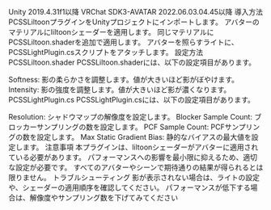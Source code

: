 Unity 2019.4.31f1以降
VRChat SDK3-AVATAR 2022.06.03.04.45以降
導入方法
PCSSLiltoonプラグインをUnityプロジェクトにインポートします。
アバターのマテリアルにliltoonシェーダーを適用します。
同じマテリアルにPCSSLiltoon.shaderを追加で適用します。
アバターを照らすライトに、PCSSLightPlugin.csスクリプトをアタッチします。
設定方法
PCSSLiltoon.shader
PCSSLiltoon.shaderには、以下の設定項目があります。

Softness: 影の柔らかさを調整します。値が大きいほど影がぼやけます。
Intensity: 影の強度を調整します。値が大きいほど影が濃くなります。
PCSSLightPlugin.cs
PCSSLightPlugin.csには、以下の設定項目があります。

Resolution: シャドウマップの解像度を設定します。
Blocker Sample Count: ブロッカーサンプリングの数を設定します。
PCF Sample Count: PCFサンプリングの数を設定します。
Max Static Gradient Bias: 静的なバイアスの最大値を設定します。
注意事項
本プラグインは、liltoonシェーダーがアバターに適用されている必要があります。
パフォーマンスへの影響を最小限に抑えるため、適切な設定が必要です。
すべてのアバターやシーンで期待通りの結果が得られるとは限りません。
トラブルシューティング
影が表示されない場合は、ライトの設定や、シェーダーの適用順序を確認してください。
パフォーマンスが低下する場合は、解像度やサンプリング数を下げてみてください
